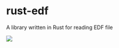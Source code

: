 # rust-edf
A library written in Rust for reading EDF file

[![](https://img.shields.io/crates/v/edf-reader.svg)](https://crates.io/crates/edf-reader)
